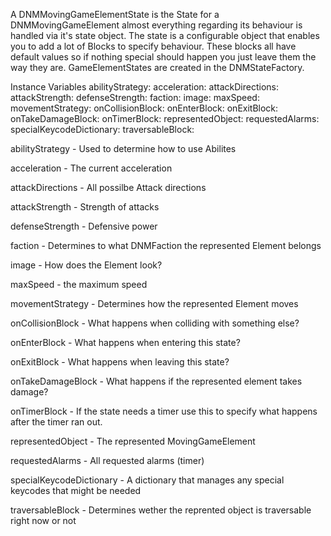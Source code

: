 A DNMMovingGameElementState is the State for a DNMMovingGameElement almost everything regarding its behaviour is handled via it's state object. The state is a configurable object that enables you to add a lot of Blocks to specify behaviour. These blocks all have default values so if nothing special should happen you just leave them the way they are. GameElementStates are created in the DNMStateFactory.

Instance Variables
	abilityStrategy:		<DNMAbilityStrategy>
	acceleration:		<Point>
	attackDirections:		<OrderedCollection>
	attackStrength:		<Symbol>
	defenseStrength:		<Symbol>
	faction:		<DNMFaction>
	image:		<ImageMorph>
	maxSpeed:		<Point>
	movementStrategy:		<DNMMovementStrategy>
	onCollisionBlock:		<Block>
	onEnterBlock:		<Block>
	onExitBlock:		<Block>
	onTakeDamageBlock:		<Block>
	onTimerBlock:		<Block>
	representedObject:		<DNMMovingGameElement>
	requestedAlarms:		<Set>
	specialKeycodeDictionary:		<Dictionary>
	traversableBlock:		<Block>

abilityStrategy
	- Used to determine how to use Abilites

acceleration
	- The current acceleration

attackDirections
	- All possilbe Attack directions

attackStrength
	- Strength of attacks

defenseStrength
	- Defensive power

faction
	- Determines to what DNMFaction the represented Element belongs

image
	- How does the Element look?

maxSpeed
	- the maximum speed

movementStrategy
	- Determines how the represented Element moves

onCollisionBlock
	- What happens when colliding with something else?

onEnterBlock
	- What happens when entering this state?

onExitBlock
	- What happens when leaving this state?

onTakeDamageBlock
	- What happens if the represented element takes damage?

onTimerBlock
	- If the state needs a timer use this to specify what happens after the timer ran out.

representedObject
	- The represented MovingGameElement

requestedAlarms
	- All requested alarms (timer)

specialKeycodeDictionary
	- A dictionary that manages any special keycodes that might be needed

traversableBlock
	- Determines wether the reprented object is traversable right now or not
